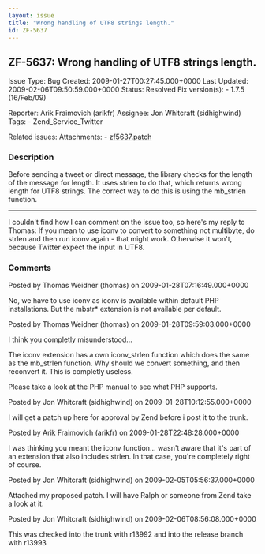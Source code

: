 ```yaml
---
layout: issue
title: "Wrong handling of UTF8 strings length."
id: ZF-5637
---
```


ZF-5637: Wrong handling of UTF8 strings length.
-----------------------------------------------

 Issue Type: Bug Created: 2009-01-27T00:27:45.000+0000 Last Updated: 2009-02-06T09:50:59.000+0000 Status: Resolved Fix version(s): - 1.7.5 (16/Feb/09)
 
 Reporter:  Arik Fraimovich (arikfr)  Assignee:  Jon Whitcraft (sidhighwind)  Tags: - Zend\_Service\_Twitter
 
 Related issues: 
 Attachments: - [zf5637.patch](/issues/secure/attachment/11730/zf5637.patch)
 
### Description

Before sending a tweet or direct message, the library checks for the length of the message for length. It uses strlen to do that, which returns wrong length for UTF8 strings. The correct way to do this is using the mb\_strlen function.

- - - - - -

I couldn't find how I can comment on the issue too, so here's my reply to Thomas: If you mean to use iconv to convert to something not multibyte, do strlen and then run iconv again - that might work. Otherwise it won't, because Twitter expect the input in UTF8.

 

 

### Comments

Posted by Thomas Weidner (thomas) on 2009-01-28T07:16:49.000+0000

No, we have to use iconv as iconv is available within default PHP installations. But the mbstr\* extension is not available per default.

 

 

Posted by Thomas Weidner (thomas) on 2009-01-28T09:59:03.000+0000

I think you completly misunderstood...

The iconv extension has a own iconv\_strlen function which does the same as the mb\_strlen function. Why should we convert something, and then reconvert it. This is completly useless.

Please take a look at the PHP manual to see what PHP supports.

 

 

Posted by Jon Whitcraft (sidhighwind) on 2009-01-28T10:12:55.000+0000

I will get a patch up here for approval by Zend before i post it to the trunk.

 

 

Posted by Arik Fraimovich (arikfr) on 2009-01-28T22:48:28.000+0000

I was thinking you meant the iconv function... wasn't aware that it's part of an extension that also includes strlen. In that case, you're completely right of course.

 

 

Posted by Jon Whitcraft (sidhighwind) on 2009-02-05T05:56:37.000+0000

Attached my proposed patch. I will have Ralph or someone from Zend take a look at it.

 

 

Posted by Jon Whitcraft (sidhighwind) on 2009-02-06T08:56:08.000+0000

This was checked into the trunk with r13992 and into the release branch with r13993

 

 